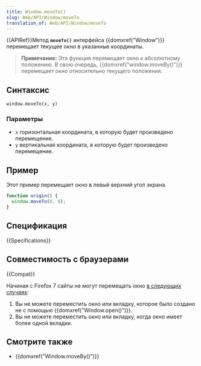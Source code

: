 ```yaml
---
title: Window.moveTo()
slug: Web/API/Window/moveTo
translation_of: Web/API/Window/moveTo
---
```

{{APIRef}}Метод **`moveTo()`** интерфейса {{domxref("Window")}} перемещает текущее окно в указанные координаты.

> **Примечание:** Эта функция перемещает окно к абсолютному положению. В свою очередь, {{domxref("window.moveBy()")}} перемещает окно относительно текущего положения.

## Синтаксис

```
window.moveTo(x, y)
```

### Параметры

- `x` горизонтальная координата, в которую будет произведено перемещение.
- `y` вертикальная координата, в которую будет произведено перемещение.

## Пример

Этот пример перемещает окно в левый верхний угол экрана.

```js
function origin() {
  window.moveTo(0, 0);
}
```

## Спецификация

{{Specifications}}

## Совместимость с браузерами

{{Compat}}

Начиная с Firefox 7 сайты не могут перемещать окно [в следующих случаях](https://bugzilla.mozilla.org/show_bug.cgi?id=565541#c24):

1.  Вы не можете переместить окно или вкладку, которое было создано не с помощью {{domxref("Window.open()")}}.
2.  Вы не можете переместить окно или вкладку, когда окно имеет более одной вкладки.

## Смотрите также

- {{domxref("Window.moveBy()")}}
